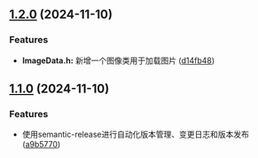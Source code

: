 ## [1.2.0](https://github.com/YuuKozlx/TraceDataCluster/compare/1.1.0...1.2.0) (2024-11-10)

### Features

* **ImageData.h:** 新增一个图像类用于加载图片 ([d14fb48](https://github.com/YuuKozlx/TraceDataCluster/commit/d14fb480cd3830126b381567fd4b7148a28ddf5a))

## [1.1.0](https://github.com/YuuKozlx/TraceDataCluster/compare/v1.0.0...1.1.0) (2024-11-10)

### Features

* 使用semantic-release进行自动化版本管理、变更日志和版本发布 ([a9b5770](https://github.com/YuuKozlx/TraceDataCluster/commit/a9b57701083aa1c141fabe502d2d33fa44408009))
